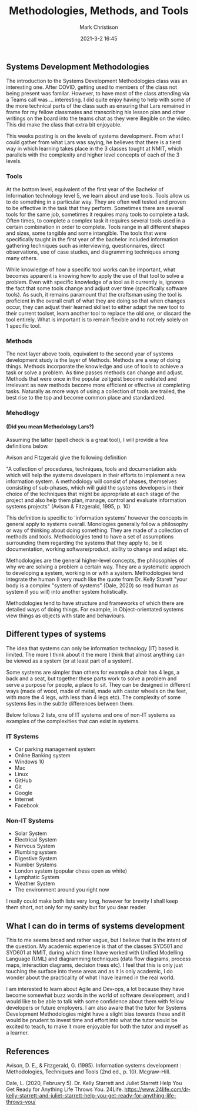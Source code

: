 ﻿---
layout: post
title: "Methodologies, Methods, and Tools"
date: 2021-3-2 16:45
author: Mark Christison
image: assets\images\System-1.png
category: [SYD701]
featured: true
hidden: false
---

## Systems Development Methodologies

The introduction to the Systems Development Methodologies class was an interesting one. After COVID, getting used to members of the class not being present was familar. However, to have most of the class attending via a Teams call was ... interesting. I did quite enjoy having to help with some of the more technical parts of the class such as ensuring that Lars remained in frame for my fellow classmates and transcribing his lesson plan and other writings on the board into the teams chat as they were illegible on the video. This did make the class that extra bit enjoyable.

This weeks posting is on the levels of systems development. From what I could gather from what Lars was saying, he believes that there is a tierd way in which learning takes place in the 3 classes tought at NMIT, which parallels with the complexity and higher level concepts of each of the 3 levels.

### Tools

At the bottom level, equivalent of the first year of the Bachelor of Information technology level 5, we learn about and use tools. Tools allow us to do something in a particular way. They are often well tested and proven to be effective in the task that they perform. Sometimes there are several tools for the same job, sometimes it requires many tools to complete a task. Often times, to complete a complex task it requires several tools used in a certain combination in order to complete. Tools range in all different shapes and sizes, some tangible and some intangible. The tools that were specifically taught in the first year of the bachelor included information gathering techniques such as interviewing, questionnaires, direct observations, use of case studies, and diagramming techniques among many others. 

While knowledge of how a specific tool works can be important, what becomes apparent is knowing how to apply the use of that tool to solve a problem. Even with specific knowledge of a tool as it currently is, ignores the fact that some tools change and adjust over time (specifically software tools). As such, it remains paramount that the craftsman using the tool is proficient in the overall craft of what they are doing so that when changes occur, they can adjust their learned skillset to either adapt the new tool to their current toolset, learn another tool to replace the old one, or discard the tool entirely. What is important is to remain flexible and to not rely solely on 1 specific tool.

### Methods

The next layer above tools, equivalent to the second year of systems development study is the layer of Methods. Methods are a way of doing things. Methods incorporate the knowledge and use of tools to achieve a task or solve a problem.
As time passes methods can change and adjust. Methods that were once in the popular zeitgeist become outdated and irrelevant as new methods become more efficient or effective at completing tasks. Naturally as more ways of using a collection of tools are trailed, the best rise to the top and become common place and standardized.


### Mehodlogy
#### (Did you mean Methodology Lars?)

Assuming the latter (spell check is a great tool), I will provide a few definitions below.

Avison and Fitzgerald give the following definition

"A collection of procedures, techniques, tools and documentation aids which will help the systems developers in their efforts to implement a new information system. A methodology will consist of phases, themselves consisting of  sub-phases, which will guid the systems developers in their choice of the techniques that might be appropriate at each stage of the project and also help them plan, manage, control and evaluate information systems projects" (Avison & Fitzgerald, 1995, p. 10)

This definition is specific to 'information systems' however the concepts in general apply to systems overall. Monologies generally follow a philosophy or way of thinking about doing something. They are made of a collection of methods and tools. Methodologies tend to have a set of assumptions surrounding them regarding the systems that they apply to, be it documentation, working software/product, ability to change and adapt etc.

Methodologies are the general higher-level concepts, the philosophies of why we are solving a problem a certain way. They are a systematic approch to developing a system, working in or with a system. Methodologies tend integrate the human (I very much like the quote from Dr. Kelly Starett "your body is a complex "system of systems" (Dale, 2020) so read human as system if you will) into another system holistically.

Methodologies tend to have structure and frameworks of which there are detailed ways of doing things. For example, in Object-orientated systems view things as objects with state and behaviours.

## Different types of systems

The idea that systems can only be information technology (IT) based is limited. The more I think about it the more I think that almost anything can be viewed as a system (or at least part of a system).

Some systems are simpler than others for example a chair has 4 legs, a back and a seat, but together these parts work to solve a problem and serve a purpose for people, a place to sit. They can be designed in different ways (made of wood, made of metal, made with caster wheels on the feet, with more the 4 legs, with less than 4 legs etc). The complexity of some systems lies in the subtle differences between them.

Below follows 2 lists, one of IT systems and one of non-IT systems as examples of the complexities that can exist in systems.

### IT Systems

* Car parking management system
* Online Banking system
* Windows 10
* Mac
* Linux
* GitHub
* Git
* Google
* Internet
* Facebook

### Non-IT Systems

* Solar System
* Electrical System
* Nervous System
* Plumbing system
* Digestive System
* Number Systems
* London system (popular chess open as white)
* Lymphatic System
* Weather System
* The environment around you right now

I really could make both lists very long, however for brevity I shall keep them short, not only for my sanity but for you dear reader.

## What I can do in terms of systems development

This to me seems broad and rather vague, but I believe that is the intent of the question. My academic experience is that of the classes SYD501 and SYD601 at NMIT, during which time I have worked with Unified Modelling Language (UML) and diagramming techniques (data flow diagrams, process maps, interaction diagrams, decision trees etc). I feel that this is only just touching the surface into these areas and as it is only academic, I do wonder about the practicality of what I have learned in the real world.

I am interested to learn about Agile and Dev-ops, a lot because they have become somewhat buzz words in the world of software development, and I would like to be able to talk with some confidence about them with fellow developers or future employers. I am also aware that the tutor for Systems Development Methodologies might have a slight bias towards these and it would be prudent to invest time and effort into what the tutor would be excited to teach, to make it more enjoyable for both the tutor and myself as a learner.

## References

Avison, D. E., & Fitzgerald, G. (1995). Information systems development : Methodologies, Techniques and Tools (2nd ed., p. 10). Mcgraw-Hill.

Dale, L. (2020, February 5). Dr. Kelly Starrett and Juliet Starrett Help You Get Ready for Anything Life Throws You. 24Life. https://www.24life.com/dr-kelly-starrett-and-juliet-starrett-help-you-get-ready-for-anything-life-throws-you/